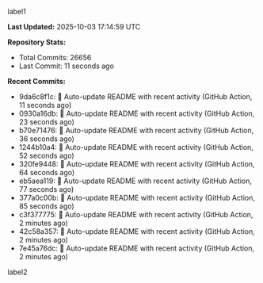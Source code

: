 
label1 
<!-- ACTIVITY_START -->
**Last Updated:** 2025-10-03 17:14:59 UTC

**Repository Stats:**
- Total Commits: 26656
- Last Commit: 11 seconds ago

**Recent Commits:**
- 9da6c8f1c: 🤖 Auto-update README with recent activity (GitHub Action, 11 seconds ago)
- 0930a16db: 🤖 Auto-update README with recent activity (GitHub Action, 23 seconds ago)
- b70e71476: 🤖 Auto-update README with recent activity (GitHub Action, 36 seconds ago)
- 1244b10a4: 🤖 Auto-update README with recent activity (GitHub Action, 52 seconds ago)
- 320fe9448: 🤖 Auto-update README with recent activity (GitHub Action, 64 seconds ago)
- eb5aea119: 🤖 Auto-update README with recent activity (GitHub Action, 77 seconds ago)
- 377a0c00b: 🤖 Auto-update README with recent activity (GitHub Action, 85 seconds ago)
- c3f377775: 🤖 Auto-update README with recent activity (GitHub Action, 2 minutes ago)
- 42c58a357: 🤖 Auto-update README with recent activity (GitHub Action, 2 minutes ago)
- 7e45a76dc: 🤖 Auto-update README with recent activity (GitHub Action, 2 minutes ago)
<!-- ACTIVITY_END -->

label2

